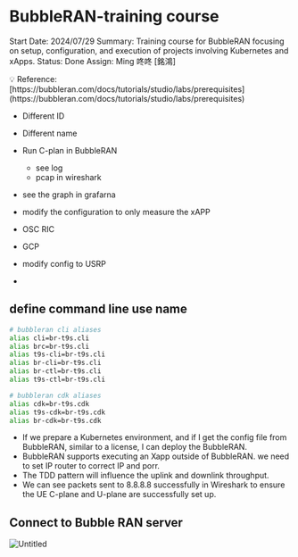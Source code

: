 # BubbleRAN-training course

Start Date: 2024/07/29
Summary: Training course for BubbleRAN focusing on setup, configuration, and execution of projects involving Kubernetes and xApps.
Status: Done
Assign: Ming 咚咚 [銘鴻]

<aside>
💡 Reference:
[https://bubbleran.com/docs/tutorials/studio/labs/prerequisites](https://bubbleran.com/docs/tutorials/studio/labs/prerequisites)

</aside>

- Different ID
- Different name

- Run C-plan in BubbleRAN
    - see log
    - pcap in wireshark
- see the graph in grafarna
- modify the configuration to only measure the xAPP
- OSC RIC
- GCP
- modify config to USRP
- 

## define command line use name

```bash
# bubbleran cli aliases
alias cli=br-t9s.cli
alias brc=br-t9s.cli
alias t9s-cli=br-t9s.cli
alias br-cli=br-t9s.cli
alias br-ctl=br-t9s.cli
alias t9s-ctl=br-t9s.cli

# bubbleran cdk aliases
alias cdk=br-t9s.cdk
alias t9s-cdk=br-t9s.cdk
alias br-cdk=br-t9s.cdk
```

- If we prepare a Kubernetes environment, and if I get the config file from BubbleRAN, similar to a license, I can deploy the BubbleRAN.
- BubbleRAN supports executing an Xapp outside of BubbleRAN. we need to set IP router to correct IP and porr.
- The TDD pattern will influence the uplink and downlink throughput.
- We can see packets sent to 8.8.8.8 successfully in Wireshark to ensure the UE C-plane and U-plane are successfully set up.

## Connect to Bubble RAN server

![Untitled](Untitled%2045.png)